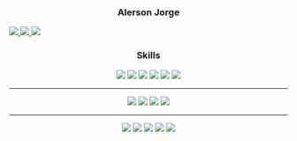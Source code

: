 <h3 align="center">Alerson Jorge</h3>

<a href="https://www.linkedin.com/in/ajotanc/">
<img src="https://img.shields.io/badge/LinkedIn-0077B5?style=for-the-badge&logo=linkedin&logoColor=white" />
</a>
<a href="https://instagram.com/ajotanc">
<img src="https://img.shields.io/badge/Instagram-E4405F?style=for-the-badge&logo=instagram&logoColor=white" />
</a>
<a href="mailto:ajotanc@gmail.com">
<img src="https://img.shields.io/badge/Gmail-D14836?style=for-the-badge&logo=gmail&logoColor=white" />
</a>

<h3 align="center">Skills</h3>
<p align="center">
    <img src="https://img.shields.io/badge/HTML5-E34F26?style=for-the-badge&logo=html5&logoColor=white" />
    <img src="https://img.shields.io/badge/CSS3-1572B6?style=for-the-badge&logo=css3&logoColor=white" />
    <img src="https://img.shields.io/badge/JavaScript-F7DF1E?style=for-the-badge&logo=javascript&logoColor=black" />
    <img src="https://img.shields.io/badge/PHP-777BB4?style=for-the-badge&logo=php&logoColor=white" />
    <img src="https://img.shields.io/badge/Bootstrap-563D7C?style=for-the-badge&logo=bootstrap&logoColor=white" />
    <img src="https://img.shields.io/badge/MySQL-00000F?style=for-the-badge&logo=mysql&logoColor=white" />
</p>
<hr />
<p align="center">
    <img src="https://img.shields.io/badge/Node.js-43853D?style=for-the-badge&logo=node.js&logoColor=white" />
    <img src="https://img.shields.io/badge/React-20232A?style=for-the-badge&logo=react&logoColor=61DAFB" />
    <img src="https://img.shields.io/badge/TypeScript-007ACC?style=for-the-badge&logo=typescript&logoColor=white" />
    <img src="https://img.shields.io/badge/Sass-CC6699?style=for-the-badge&logo=sass&logoColor=white" />
</p>
<hr />
<p align="center">
    <img src="https://img.shields.io/badge/Windows-53b7d2?style=for-the-badge&logo=windows&logoColor=white" />
    <img src="https://img.shields.io/badge/motherboard-x570%20elite-53b7d2?style=for-the-badge&logoColor=white" />
    <img src="https://img.shields.io/badge/AMD-Ryzen_5_3600-53b7d2?style=for-the-badge&logo=amd&logoColor=white" />
    <img src="https://img.shields.io/badge/RAM-16GB-53b7d2?style=for-the-badge&logoColor=white" />
    <img src="https://img.shields.io/badge/AMD-Radeon_RX_580-53b7d2?style=for-the-badge&logo=amd&logoColor=white" />
</p>
